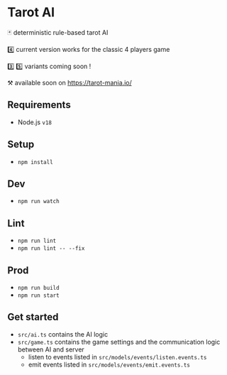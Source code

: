 # Tarot AI

🃏 deterministic rule-based tarot AI

4️⃣ current version works for the classic 4 players game

3️⃣ 5️⃣ variants coming soon !

⚒️ available soon on https://tarot-mania.io/

## Requirements

- Node.js `v18`

## Setup

- `npm install`

## Dev

- `npm run watch`

## Lint

- `npm run lint`
- `npm run lint -- --fix`

## Prod

- `npm run build`
- `npm run start`

## Get started

- `src/ai.ts` contains the AI logic
- `src/game.ts` contains the game settings and the communication logic between AI and server
  - listen to events listed in `src/models/events/listen.events.ts`
  - emit events listed in `src/models/events/emit.events.ts`

